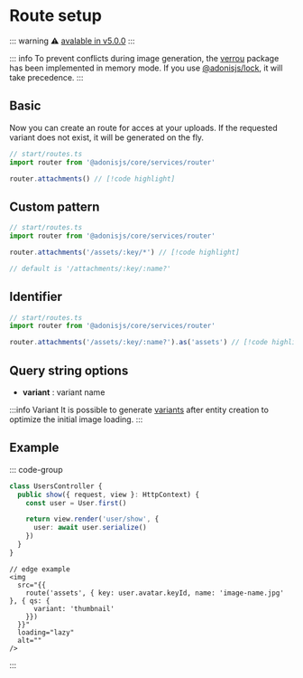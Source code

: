 # Route setup

::: warning
⚠️ [avalable in v5.0.0](/changelog#_5-0-0)
:::

::: info
To prevent conflicts during image generation, the [verrou](https://verrou.dev/docs/introduction) package has been implemented in memory mode. If you use [@adonisjs/lock](https://docs.adonisjs.com/guides/digging-deeper/locks), it will take precedence.
:::

## Basic

Now you can create an route for acces at your uploads. 
If the requested variant does not exist, it will be generated on the fly.

```ts
// start/routes.ts
import router from '@adonisjs/core/services/router'

router.attachments() // [!code highlight]
```

## Custom pattern

```ts
// start/routes.ts
import router from '@adonisjs/core/services/router'

router.attachments('/assets/:key/*') // [!code highlight]

// default is '/attachments/:key/:name?'
```

## Identifier

```ts
// start/routes.ts
import router from '@adonisjs/core/services/router'

router.attachments('/assets/:key/:name?').as('assets') // [!code highlight]
```

## Query string options

- **variant** : variant name

:::info Variant
It is possible to generate [variants](/guide/basic_usage/model-setup#specifying-variants) after entity creation to optimize the initial image loading.
:::

## Example

::: code-group
```ts [controller]
class UsersController {
  public show({ request, view }: HttpContext) {
    const user = User.first()

    return view.render('user/show', {
      user: await user.serialize()
    })
  }
}
```
```edge
// edge example
<img 
  src="{{ 
    route('assets', { key: user.avatar.keyId, name: 'image-name.jpg' }, { qs: { 
      variant: 'thumbnail'
    }}) 
  }}"
  loading="lazy"
  alt=""
/>
```
:::